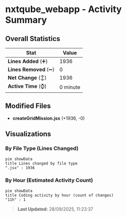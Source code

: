# nxtqube_webapp - Activity Summary 

## Overall Statistics

| Stat                   | Value                                                             |
| ---------------------- | ----------------------------------------------------------------- |
| **Lines Added** (➕)   | 1936                                          |
| **Lines Removed** (➖) | 0                                        |
| **Net Change** (↕)    | 1936                |
| **Active Time** (⌚)   | 0 minute |


## Modified Files
- **createGridMission.jsx** (+1936, -0)

## Visualizations

### By File Type (Lines Changed)

```mermaid
pie showData
title Lines changed by file type
".jsx" : 1936
```

### By Hour (Estimated Activity Count)

```mermaid
pie showData
title Coding activity by hour (count of changes)
"11h" : 1
```


> **Last Updated:** 28/09/2025, 11:23:37
